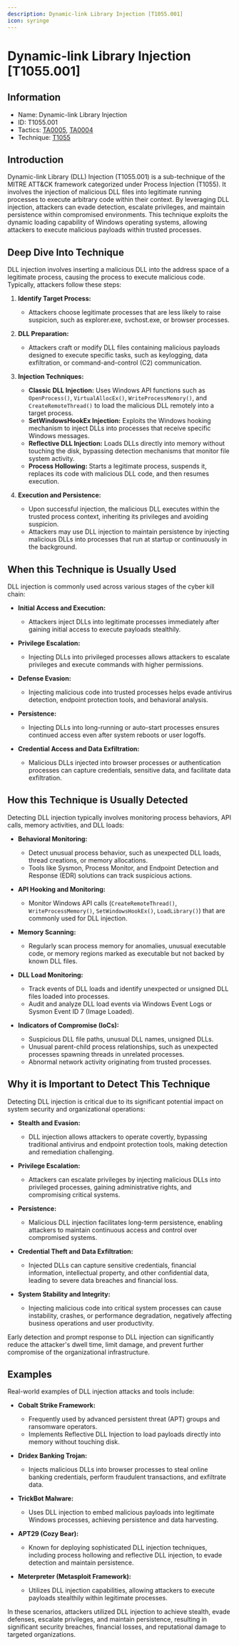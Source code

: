 ```yaml
---
description: Dynamic-link Library Injection [T1055.001]
icon: syringe
---
```


# Dynamic-link Library Injection [T1055.001]

## Information

- Name: Dynamic-link Library Injection
- ID: T1055.001
- Tactics: [TA0005](../TA0005/TA0005.md), [TA0004](../TA0004/TA0004.md)
- Technique: [T1055](./T1055.md)

## Introduction

Dynamic-link Library (DLL) Injection (T1055.001) is a sub-technique of the MITRE ATT&CK framework categorized under Process Injection (T1055). It involves the injection of malicious DLL files into legitimate running processes to execute arbitrary code within their context. By leveraging DLL injection, attackers can evade detection, escalate privileges, and maintain persistence within compromised environments. This technique exploits the dynamic loading capability of Windows operating systems, allowing attackers to execute malicious payloads within trusted processes.

## Deep Dive Into Technique

DLL injection involves inserting a malicious DLL into the address space of a legitimate process, causing the process to execute malicious code. Typically, attackers follow these steps:

1. **Identify Target Process:**

   - Attackers choose legitimate processes that are less likely to raise suspicion, such as explorer.exe, svchost.exe, or browser processes.

2. **DLL Preparation:**

   - Attackers craft or modify DLL files containing malicious payloads designed to execute specific tasks, such as keylogging, data exfiltration, or command-and-control (C2) communication.

3. **Injection Techniques:**

   - **Classic DLL Injection:** Uses Windows API functions such as `OpenProcess()`, `VirtualAllocEx()`, `WriteProcessMemory()`, and `CreateRemoteThread()` to load the malicious DLL remotely into a target process.
   - **SetWindowsHookEx Injection:** Exploits the Windows hooking mechanism to inject DLLs into processes that receive specific Windows messages.
   - **Reflective DLL Injection:** Loads DLLs directly into memory without touching the disk, bypassing detection mechanisms that monitor file system activity.
   - **Process Hollowing:** Starts a legitimate process, suspends it, replaces its code with malicious DLL code, and then resumes execution.

4. **Execution and Persistence:**
   - Upon successful injection, the malicious DLL executes within the trusted process context, inheriting its privileges and avoiding suspicion.
   - Attackers may use DLL injection to maintain persistence by injecting malicious DLLs into processes that run at startup or continuously in the background.

## When this Technique is Usually Used

DLL injection is commonly used across various stages of the cyber kill chain:

- **Initial Access and Execution:**

  - Attackers inject DLLs into legitimate processes immediately after gaining initial access to execute payloads stealthily.

- **Privilege Escalation:**

  - Injecting DLLs into privileged processes allows attackers to escalate privileges and execute commands with higher permissions.

- **Defense Evasion:**

  - Injecting malicious code into trusted processes helps evade antivirus detection, endpoint protection tools, and behavioral analysis.

- **Persistence:**

  - Injecting DLLs into long-running or auto-start processes ensures continued access even after system reboots or user logoffs.

- **Credential Access and Data Exfiltration:**
  - Malicious DLLs injected into browser processes or authentication processes can capture credentials, sensitive data, and facilitate data exfiltration.

## How this Technique is Usually Detected

Detecting DLL injection typically involves monitoring process behaviors, API calls, memory activities, and DLL loads:

- **Behavioral Monitoring:**

  - Detect unusual process behavior, such as unexpected DLL loads, thread creations, or memory allocations.
  - Tools like Sysmon, Process Monitor, and Endpoint Detection and Response (EDR) solutions can track suspicious actions.

- **API Hooking and Monitoring:**

  - Monitor Windows API calls (`CreateRemoteThread()`, `WriteProcessMemory()`, `SetWindowsHookEx()`, `LoadLibrary()`) that are commonly used for DLL injection.

- **Memory Scanning:**

  - Regularly scan process memory for anomalies, unusual executable code, or memory regions marked as executable but not backed by known DLL files.

- **DLL Load Monitoring:**

  - Track events of DLL loads and identify unexpected or unsigned DLL files loaded into processes.
  - Audit and analyze DLL load events via Windows Event Logs or Sysmon Event ID 7 (Image Loaded).

- **Indicators of Compromise (IoCs):**
  - Suspicious DLL file paths, unusual DLL names, unsigned DLLs.
  - Unusual parent-child process relationships, such as unexpected processes spawning threads in unrelated processes.
  - Abnormal network activity originating from trusted processes.

## Why it is Important to Detect This Technique

Detecting DLL injection is critical due to its significant potential impact on system security and organizational operations:

- **Stealth and Evasion:**

  - DLL injection allows attackers to operate covertly, bypassing traditional antivirus and endpoint protection tools, making detection and remediation challenging.

- **Privilege Escalation:**

  - Attackers can escalate privileges by injecting malicious DLLs into privileged processes, gaining administrative rights, and compromising critical systems.

- **Persistence:**

  - Malicious DLL injection facilitates long-term persistence, enabling attackers to maintain continuous access and control over compromised systems.

- **Credential Theft and Data Exfiltration:**

  - Injected DLLs can capture sensitive credentials, financial information, intellectual property, and other confidential data, leading to severe data breaches and financial loss.

- **System Stability and Integrity:**
  - Injecting malicious code into critical system processes can cause instability, crashes, or performance degradation, negatively affecting business operations and user productivity.

Early detection and prompt response to DLL injection can significantly reduce the attacker's dwell time, limit damage, and prevent further compromise of the organizational infrastructure.

## Examples

Real-world examples of DLL injection attacks and tools include:

- **Cobalt Strike Framework:**

  - Frequently used by advanced persistent threat (APT) groups and ransomware operators.
  - Implements Reflective DLL Injection to load payloads directly into memory without touching disk.

- **Dridex Banking Trojan:**

  - Injects malicious DLLs into browser processes to steal online banking credentials, perform fraudulent transactions, and exfiltrate data.

- **TrickBot Malware:**

  - Uses DLL injection to embed malicious payloads into legitimate Windows processes, achieving persistence and data harvesting.

- **APT29 (Cozy Bear):**

  - Known for deploying sophisticated DLL injection techniques, including process hollowing and reflective DLL injection, to evade detection and maintain persistence.

- **Meterpreter (Metasploit Framework):**
  - Utilizes DLL injection capabilities, allowing attackers to execute payloads stealthily within legitimate processes.

In these scenarios, attackers utilized DLL injection to achieve stealth, evade defenses, escalate privileges, and maintain persistence, resulting in significant security breaches, financial losses, and reputational damage to targeted organizations.
